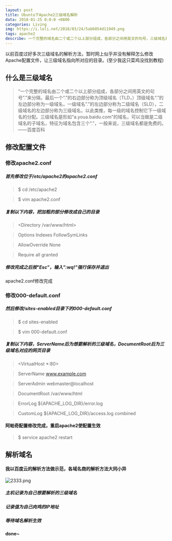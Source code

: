 ```yaml
---
layout: post
title: Ubuntu下Apache2三级域名解析
data: 2018-01-25 0:0:0 +0800
categories: Living
img: https://i.loli.net/2018/03/24/5ab6054d11949.png
tags: apache2
describe: 一个完整的域名由二个或二个以上部分组成，各部分之间用英文的句号，三级域名是形如“a.youa.baidu.com”的域名.
---
```

以前百度过好多次三级域名的解析方法，暂时网上似乎并没有解释怎么修改Apache配置文件，让三级域名指向所对应的目录。(至少我这只菜鸡没找到教程)

## 什么是三级域名
> “一个完整的域名由二个或二个以上部分组成，各部分之间用英文的句号”.”来分隔，最后一个”.”的右边部分称为顶级域名（TLD，）顶级域名“.”的左边部分称为一级域名，一级域名”.”的左边部分称为二级域名（SLD），二级域名的左边部分称为三级域名，以此类推，每一级的域名控制它下一级域名的分配。三级域名是形如“a.youa.baidu.com”的域名，可以当做是二级域名的子域名，特征为域名包含三个“.”，一般来说，三级域名都是免费的。——百度百科

## 修改配置文件
### 	修改apache2.conf
##### 首先修改位于/etc/apache2的apache2.conf

> $ cd /etc/apache2

> $ vim apache2.conf

##### 复制以下内容，把加粗的部分修改成自己的目录

> <Directory /var/www/html>

> Options Indexes FollowSymLinks

> AllowOverride None

> Require all granted

> </Directory>

##### 修改完成之后按"Esc"，输入":wq!"强行保存并退出

apache2.conf修改完成

### 	修改000-default.conf

##### 然后修改/sites-enabled目录下的000-default.conf

> $ cd sites-enabled

> $ vim 000-default.conf

##### 复制以下内容，ServerName后为想要解析的三级域名，DocumentRoot后为三级域名对应的网页目录

> <VirtualHost *:80>

> ServerName www.example.com

> ServerAdmin webmaster@localhost

> DocumentRoot /var/www/html

> ErrorLog ${APACHE_LOG_DIR}/error.log

> CustomLog ${APACHE_LOG_DIR}/access.log combined

> </VirtualHost>

#### 阿帕奇配置修改完成，重启apache2使配置生效

> $ service apache2 restart

## 解析域名

#### 我以百度云的解析方法做示范，各域名商的解析方法大同小异

![2333.png](https://i.loli.net/2018/03/24/5ab6047c0bd8f.png)

##### 主机记录为自己想要解析的三级域名

##### 记录值为自己肉鸡的IP地址

##### 等待域名解析生效

#### done~